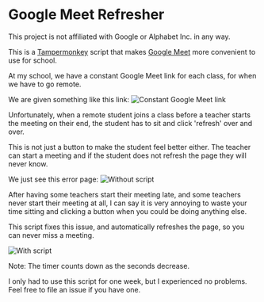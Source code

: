 # Google Meet Refresher
This project is not affiliated with Google or Alphabet Inc. in any way.

This is a [Tampermonkey](https://www.tampermonkey.net) script that makes [Google Meet](https://meet.google.com) more convenient to use for school.

At my school, we have a constant Google Meet link for each class, for when we have to go remote.

We are given something like this link:
![Constant Google Meet link](https://i.imgur.com/jRPuiHG.png)

Unfortunately, when a remote student joins a class before a teacher starts the meeting on their end, the student has to sit and click 'refresh' over and over.

This is not just a button to make the student feel better either. The teacher can start a meeting and if the student does not refresh the page they will never know.

We just see this error page:
![Without script](https://i.imgur.com/n4zgO51.png)

After having some teachers start their meeting late, and some teachers never start their meeting at all, I can say it is very annoying to waste your time sitting and clicking a button when you could be doing anything else.

This script fixes this issue, and automatically refreshes the page, so you can never miss a meeting.

![With script](https://i.imgur.com/afHfDvL.png)

Note: The timer counts down as the seconds decrease.

I only had to use this script for one week, but I experienced no problems. Feel free to file an issue if you have one.
